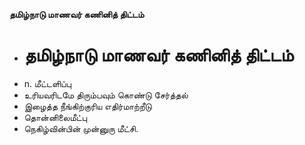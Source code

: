 **தமிழ்நாடு மாணவர் கணினித் திட்டம்**
- # தமிழ்நாடு மாணவர் கணினித் திட்டம்
- n. மீட்டளிப்பு
- உரியவரிடமே திரும்பவும் கொண்டு சேர்த்தல்
- இழைத்த நீங்கிற்குரிய எதிர்மாற்றீடு
- தொன்னிலைமீட்பு
- நெகிழ்வின்பின் முன்னுரு மீட்சி.

